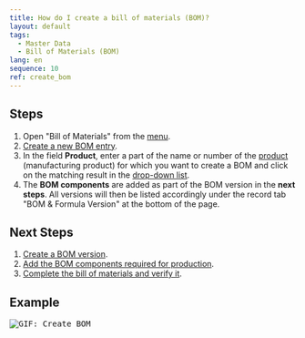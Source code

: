 ```yaml
---
title: How do I create a bill of materials (BOM)?
layout: default
tags:
  - Master Data
  - Bill of Materials (BOM)
lang: en
sequence: 10
ref: create_bom
---
```


## Steps
1. Open "Bill of Materials" from the [menu](Menu).
1. [Create a new BOM entry](New_Record_Window).
1. In the field **Product**, enter a part of the name or number of the [product](NewProduct) (manufacturing product) for which you want to create a BOM and click on the matching result in the <a href="Keyboard_shortcuts_reference#dropdown" title="Dynamic Search Box (Autocompletion)">drop-down list</a>.
1. The **BOM components** are added as part of the BOM version in the **next steps**. All versions will then be listed accordingly under the record tab "BOM & Formula Version" at the bottom of the page.

## Next Steps
1. [Create a BOM version](create_bom_version).
1. [Add the BOM components required for production](add_bom_components).
1. [Complete the bill of materials and verify it](verify_bom).

## Example
<kbd><img src="assets/Create_BOM.gif" alt="GIF: Create BOM"></kbd>
